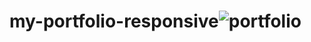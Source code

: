 # my-portfolio-responsive![portfolio](https://user-images.githubusercontent.com/123875147/226901280-9a0379cb-79e6-4752-8602-32b7f968211a.PNG)
